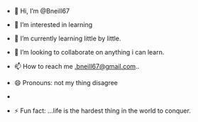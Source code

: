 - 👋 Hi, I’m @Bneill67
- 👀 I’m interested in learning 
- 🌱 I’m currently learning little by little.
- 💞️ I’m looking to collaborate on anything i can learn.
- 📫 How to reach me .bneill67@gmail.com..
- 😄 Pronouns: not my thing disagree

- 
- ⚡ Fun fact: ...life is the hardest thing in the world to conquer. 

<!---
Bneill67/Bneill67 is a ✨ special ✨ repository because its `README.md` (this file) appears on your GitHub profile.
You can click the Preview link to take a look at your changes.
--->
